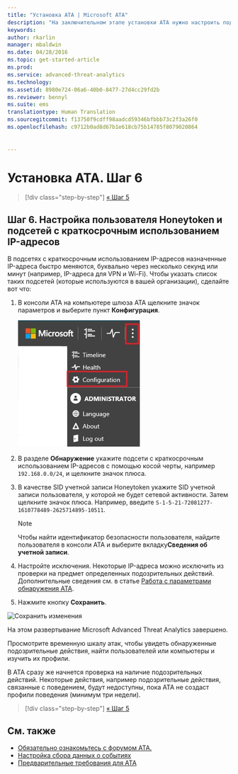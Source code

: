 ```yaml
---
title: "Установка ATA | Microsoft ATA"
description: "На заключительном этапе установки ATA нужно настроить подсети с краткосрочным использованием IP-адресов и пользователя Honeytoken."
keywords: 
author: rkarlin
manager: mbaldwin
ms.date: 04/28/2016
ms.topic: get-started-article
ms.prod: 
ms.service: advanced-threat-analytics
ms.technology: 
ms.assetid: 8980e724-06a6-40b0-8477-27d4cc29fd2b
ms.reviewer: bennyl
ms.suite: ems
translationtype: Human Translation
ms.sourcegitcommit: f13750f9cdff98aadcd59346bfbbb73c2f3a26f0
ms.openlocfilehash: c9712b0ad8d67b1e618cb75b14785f8079020864


---
```


# Установка ATA. Шаг 6

>[!div class="step-by-step"]
[« Шаг 5](install-ata-step5.md)

## Шаг 6. Настройка пользователя Honeytoken и подсетей с краткосрочным использованием IP-адресов
В подсетях с краткосрочным использованием IP-адресов назначенные IP-адреса быстро меняются, буквально через несколько секунд или минут (например, IP-адреса для VPN и Wi-Fi). Чтобы указать список таких подсетей (которые используются в вашей организации), сделайте вот что:

1.  В консоли ATA на компьютере шлюза ATA щелкните значок параметров и выберите пункт **Конфигурация**.

    ![Параметры конфигурации ATA](media/ATA-config-icon.JPG)

2.  В разделе **Обнаружение** укажите подсети с краткосрочным использованием IP-адресов с помощью косой черты, например `192.168.0.0/24`, и щелкните значок плюса.

3.  В качестве SID учетной записи Honeytoken укажите SID учетной записи пользователя, у которой не будет сетевой активности. Затем щелкните значок плюса. Например, введите `S-1-5-21-72081277-1610778489-2625714895-10511`.

    > [!NOTE]
    > Чтобы найти идентификатор безопасности пользователя, найдите пользователя в консоли ATA и выберите вкладку**Сведения об учетной записи**. 

4.  Настройте исключения. Некоторые IP-адреса можно исключить из проверки на предмет определенных подозрительных действий. Дополнительные сведения см. в статье [Работа с параметрами обнаружения ATA](working-with-detection-settings.md).

5.  Нажмите кнопку **Сохранить**.

![Сохранить изменения](media/ATA-VPN-Subnets.JPG)

На этом развертывание Microsoft Advanced Threat Analytics завершено.

Просмотрите временную шкалу атак, чтобы увидеть обнаруженные подозрительные действия, найти пользователей или компьютеры и изучить их профили.

В ATA сразу же начнется проверка на наличие подозрительных действий. Некоторые действия, например подозрительные действия, связанные с поведением, будут недоступны, пока ATA не создаст профили поведения (минимум три недели).


>[!div class="step-by-step"]
[« Шаг 5](install-ata-step5.md)


## См. также

- [Обязательно ознакомьтесь с форумом ATA.](https://social.technet.microsoft.com/Forums/security/home?forum=mata)
- [Настройка сбора данных о событиях](configure-event-collection.md)
- [Предварительные требования для ATA](/advanced-threat-analytics/plan-design/ata-prerequisites)




<!--HONumber=Jul16_HO4-->


